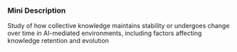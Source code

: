 ### Mini Description

Study of how collective knowledge maintains stability or undergoes change over time in AI-mediated environments, including factors affecting knowledge retention and evolution

